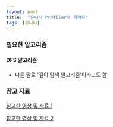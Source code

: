 ```yaml
---
layout: post
title:  "유니티 Profiler와 최적화"
tags: [유니티]
---
```


### 필요한 알고리즘

#### DFS 알고리즘

- 다른 말로 '깊이 탐색 알고리즘'이라고도 함

### 참고 자료

[참고한 영상 및 자료 1](https://youtu.be/FXjvakWn6T0?si=CuLU0fwIgt3g0lzB)

[참고한 영상 및 자료 2](https://youtu.be/gHU5RQWbmWE?si=nKt6JYluszbcQ5b-)